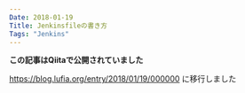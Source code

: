 ```yaml
---
Date: 2018-01-19
Title: Jenkinsfileの書き方
Tags: "Jenkins"
---
```


**この記事はQiitaで公開されていました**

https://blog.lufia.org/entry/2018/01/19/000000 に移行しました

